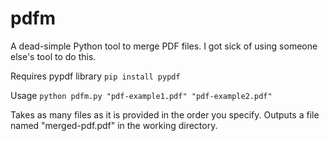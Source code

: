 # pdfm
A dead-simple Python tool to merge PDF files. I got sick of using someone else's tool to do this.

Requires pypdf library
```pip install pypdf```

Usage
```python pdfm.py "pdf-example1.pdf" "pdf-example2.pdf"```

Takes as many files as it is provided in the order you specify. Outputs a file named "merged-pdf.pdf" in the working directory.
